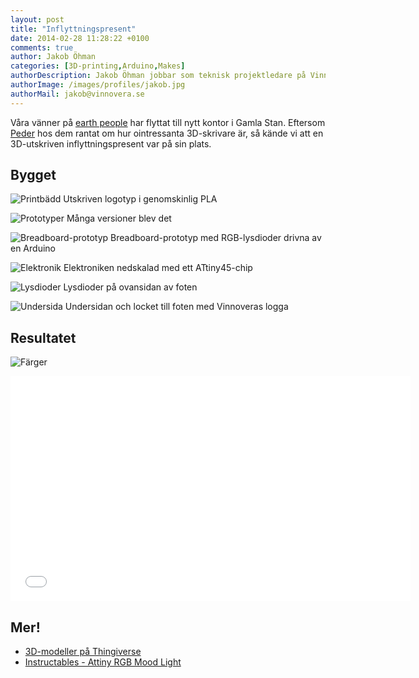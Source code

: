 ```yaml
---
layout: post
title: "Inflyttningspresent"
date: 2014-02-28 11:28:22 +0100
comments: true
author: Jakob Öhman
categories: [3D-printing,Arduino,Makes]
authorDescription: Jakob Öhman jobbar som teknisk projektledare på Vinnovera.
authorImage: /images/profiles/jakob.jpg
authorMail: jakob@vinnovera.se
---
```


Våra vänner på [earth people](http://earthpeople.se/) har flyttat till nytt kontor i Gamla Stan. Eftersom [Peder](https://twitter.com/fjallstrom) hos dem rantat om hur ointressanta 3D-skrivare är, så kände vi att en 3D-utskriven inflyttningspresent var på sin plats.
<!--more-->
## Bygget
![Printbädd](/images/content/posts/inflyttningspresent-till-earth-people/bed.jpg)
Utskriven logotyp i genomskinlig PLA

![Prototyper](/images/content/posts/inflyttningspresent-till-earth-people/prototyper.jpg)
Många versioner blev det

![Breadboard-prototyp](/images/content/posts/inflyttningspresent-till-earth-people/breadboard.jpg)
Breadboard-prototyp med RGB-lysdioder drivna av en Arduino

![Elektronik](/images/content/posts/inflyttningspresent-till-earth-people/elektronik.jpg)
Elektroniken nedskalad med ett ATtiny45-chip

![Lysdioder](/images/content/posts/inflyttningspresent-till-earth-people/lysdioder.jpg)
Lysdioder på ovansidan av foten

![Undersida](/images/content/posts/inflyttningspresent-till-earth-people/undersida.jpg)
Undersidan och locket till foten med Vinnoveras logga

## Resultatet
![Färger](/images/content/posts/inflyttningspresent-till-earth-people/farger.jpg)
<iframe width="640" height="360" src="//www.youtube.com/embed/L3gmu9un4Ic?rel=0&autohide=1&modestbranding=1&rel=0&showinfo=0" frameborder="0" allowfullscreen></iframe>

## Mer!
* [3D-modeller på Thingiverse](http://www.thingiverse.com/thing:260050)
* [Instructables - Attiny RGB Mood Light](http://www.instructables.com/id/Attiny-RGB-Mood-Light/?ALLSTEPS)

